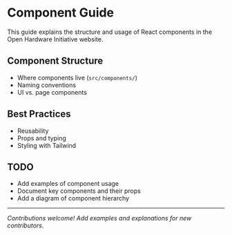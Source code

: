# Component Guide

This guide explains the structure and usage of React components in the Open Hardware Initiative website.

## Component Structure
- Where components live (`src/components/`)
- Naming conventions
- UI vs. page components

## Best Practices
- Reusability
- Props and typing
- Styling with Tailwind

## TODO
- Add examples of component usage
- Document key components and their props
- Add a diagram of component hierarchy

---

*Contributions welcome! Add examples and explanations for new contributors.* 